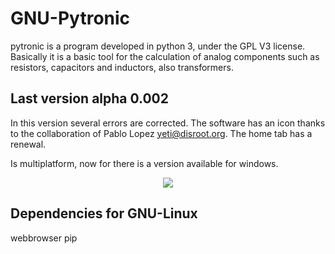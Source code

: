 # GNU-Pytronic
pytronic is a program developed in python 3, under the GPL V3 license. Basically it is a basic tool for the calculation of analog components such as resistors, capacitors and inductors, also transformers.

## Last version alpha 0.002
In this version several errors are corrected. The software has an icon thanks to the collaboration of Pablo Lopez yeti@disroot.org. The home tab has a renewal.

Is multiplatform, now for there is a version available for windows.
<p align="center"><img src="https://raw.githubusercontent.com/l337quez/GNU-Pytronic/master/other%20Sources/versiones/V%200.002.png"></p>  



## Dependencies for GNU-Linux
webbrowser
pip
